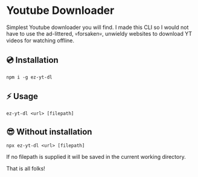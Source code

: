 # Youtube Downloader

Simplest Youtube downloader you will find. I made this CLI so I would not have to use the ad-littered, 💀forsaken💀, unwieldy websites to download YT videos for watching offline.

## 💿 Installation

```shell
npm i -g ez-yt-dl
```

## ⚡️ Usage

```shell
ez-yt-dl <url> [filepath]
```

## 😎 Without installation

```shell
npx ez-yt-dl <url> [filepath]
```

If no filepath is supplied it will be saved in the current working directory.

That is all folks!